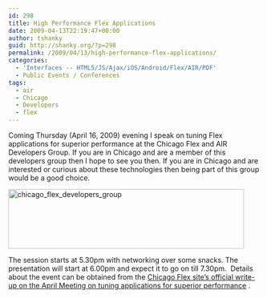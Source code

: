 ```yaml
---
id: 298
title: High Performance Flex Applications
date: 2009-04-13T22:19:47+00:00
author: tshanky
guid: http://shanky.org/?p=298
permalink: /2009/04/13/high-performance-flex-applications/
categories:
  - 'Interfaces -- HTML5/JS/Ajax/iOS/Android/Flex/AIR/PDF'
  - Public Events / Conferences
tags:
  - air
  - Chicago
  - Developers
  - flex
---
```

Coming Thursday (April 16, 2009) evening I speak on tuning Flex applications for superior performance at the Chicago Flex and AIR Developers Group. If you are in Chicago and are a member of this developers group then I hope to see you then. If you are in Chicago and are interested or curious about these technologies then being part of this group would be a good choice.

<a rel="attachment wp-att-299" href="http://shanky.org/2009/04/13/high-performance-flex-applications/chicago_flex_developers_group/"><img class="alignnone size-full wp-image-299" title="chicago_flex_developers_group" src="http://shanky.org/wp-content/uploads/2009/04/chicago_flex_developers_group.png" alt="chicago_flex_developers_group" width="470" height="119" /></a>

The session starts at 5.30pm with networking over some snacks. The presentation will start at 6.00pm and expect it to go on till 7.30pm.  Details about the event can be obtained from the <a title="Chicago Flex April 2009 Meeting -- Tuning Applications for Superior Performance" href="http://www.chicagoflex.org/index.php?option=com_content&view=article&id=100:april-meeting-shashank-tiwari-on-qtuning-flex-applications-for-superior-performanceq&catid=43:archives&Itemid=68" target="_blank">Chicago Flex site&#8217;s official write-up on the April Meeting on tuning applications for superior performance</a> .